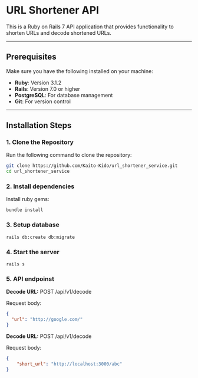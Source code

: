 # URL Shortener API

This is a Ruby on Rails 7 API application that provides functionality to shorten URLs and decode shortened URLs.

---

## Prerequisites

Make sure you have the following installed on your machine:

- **Ruby**: Version 3.1.2
- **Rails**: Version 7.0 or higher  
- **PostgreSQL**: For database management  
- **Git**: For version control

---

## Installation Steps

### 1. Clone the Repository

Run the following command to clone the repository:

```bash
git clone https://github.com/Kaito-Kido/url_shortener_service.git
cd url_shortener_service
```

### 2. Install dependencies
Install ruby gems:
```
bundle install
```

### 3. Setup database
```
rails db:create db:migrate
```

### 4. Start the server
```
rails s
```

### 5. API endpoinst
**Decode URL:**
POST /api/v1/decode

Request body:
```json
{
  "url": "http://google.com/"
}
```

**Decode URL:**
POST /api/v1/decode

Request body:
```json
{
    "short_url": "http://localhost:3000/abc"
}
```